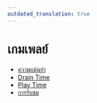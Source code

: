 ```yaml
---
outdated_translation: true
---
```


# เกมเพลย์

- [ความแม่นยำ](/wiki/Gameplay/Accuracy)
- [Drain Time](/wiki/Gameplay/Drain_time)
- [Play Time](/wiki/Gameplay/Play_time)
- [การรับชม](/wiki/Gameplay/Spectating)
